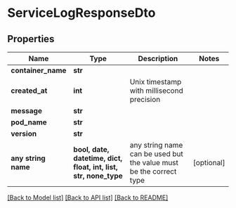 # ServiceLogResponseDto


## Properties
Name | Type | Description | Notes
------------ | ------------- | ------------- | -------------
**container_name** | **str** |  | 
**created_at** | **int** | Unix timestamp with millisecond precision | 
**message** | **str** |  | 
**pod_name** | **str** |  | 
**version** | **str** |  | 
**any string name** | **bool, date, datetime, dict, float, int, list, str, none_type** | any string name can be used but the value must be the correct type | [optional]

[[Back to Model list]](../README.md#documentation-for-models) [[Back to API list]](../README.md#documentation-for-api-endpoints) [[Back to README]](../README.md)


